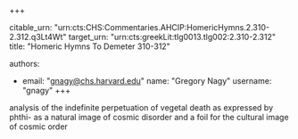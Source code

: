 +++


citable_urn: "urn:cts:CHS:Commentaries.AHCIP:HomericHymns.2.310-2.312.q3Lt4Wt"
target_urn: "urn:cts:greekLit:tlg0013.tlg002:2.310-2.312"
title: "Homeric Hymns To Demeter 310-312"

authors:
- email: "gnagy@chs.harvard.edu"
  name: "Gregory Nagy"
  username: "gnagy"
+++

<p>analysis of the indefinite perpetuation of vegetal death as expressed by phthi- as a natural image of cosmic disorder and a foil for the cultural image of cosmic order</p>